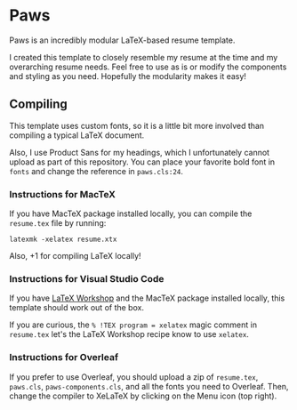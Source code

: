 # Paws

Paws is an incredibly modular LaTeX-based resume template. 

I created this template to closely resemble my resume at the time and my overarching resume needs. Feel free to use as is or modify the components and styling as you need. Hopefully the modularity makes it easy!

## Compiling

This template uses custom fonts, so it is a little bit more involved than compiling a typical LaTeX document.

Also, I use Product Sans for my headings, which I unfortunately cannot upload as part of this repository. You can place your favorite bold font in `fonts` and change the reference in `paws.cls:24`.

### Instructions for MacTeX

If you have MacTeX package installed locally, you can compile the `resume.tex` file by running: 
```
latexmk -xelatex resume.xtx
```

Also, +1 for compiling LaTeX locally!

### Instructions for Visual Studio Code

If you have [LaTeX Workshop](https://marketplace.visualstudio.com/items?itemName=James-Yu.latex-workshop) and the MacTeX package installed locally, this template should work out of the box.

If you are curious, the `% !TEX program = xelatex` magic comment in `resume.tex` let's the LaTeX Workshop recipe know to use `xelatex`.

### Instructions for Overleaf

If you prefer to use Overleaf, you should upload a zip of `resume.tex`, `paws.cls`, `paws-components.cls`, and all the fonts you need to Overleaf. Then, change the compiler to XeLaTeX by clicking on the Menu icon (top right).